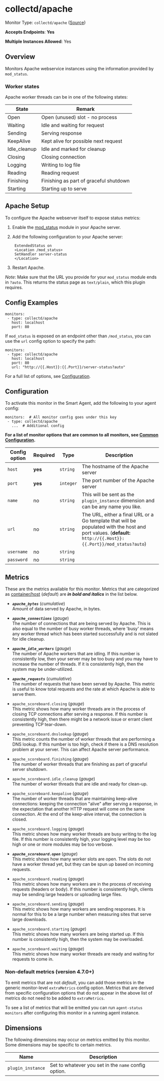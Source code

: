 <!--- GENERATED BY gomplate from scripts/docs/templates/monitor-page.md.tmpl --->

# collectd/apache

Monitor Type: `collectd/apache` ([Source](https://github.com/signalfx/signalfx-agent/tree/main/pkg/monitors/collectd/apache))

**Accepts Endpoints**: **Yes**

**Multiple Instances Allowed**: Yes

## Overview

Monitors Apache webservice instances using the information provided by
`mod_status`.

### Worker states
Apache worker threads can be in one of the following states:

| State        | Remark                                  |
|--------------|-----------------------------------------|
| Open         | Open (unused) slot - no process         |
| Waiting      | Idle and waiting for request            |
| Sending      | Serving response                        |
| KeepAlive    | Kept alive for possible next request    |
| Idle_cleanup | Idle and marked for cleanup             |
| Closing      | Closing connection                      |
| Logging      | Writing to log file                     |
| Reading      | Reading request                         |
| Finishing    | Finishing as part of graceful shutdown  |
| Starting     | Starting up to serve                    |

<!--- SETUP --->
## Apache Setup
To configure the Apache webserver itself to expose status metrics:

1. Enable the <a target="_blank" href="http://httpd.apache.org/docs/2.4/mod/mod_status.html">mod_status</a> module in your Apache server.
2. Add the following configuration to your Apache server:

   ```
    ExtendedStatus on
    <Location /mod_status>
    SetHandler server-status
    </Location>
   ```
3. Restart Apache.

_Note_: Make sure that the URL you provide for your `mod_status` module
ends in `?auto`. This returns the status page as `text/plain`, which this
plugin requires.

<!--- SETUP --->
## Config Examples

```
monitors:
 - type: collectd/apache
   host: localhost
   port: 80
```

If `mod_status` is exposed on an endpoint other than `/mod_status`, you can
use the `url` config option to specify the path:

```
monitors:
 - type: collectd/apache
   host: localhost
   port: 80
   url: "http://{{.Host}}:{{.Port}}/server-status?auto"
```

For a full list of options, see [Configuration](#configuration).


## Configuration

To activate this monitor in the Smart Agent, add the following to your
agent config:

```
monitors:  # All monitor config goes under this key
 - type: collectd/apache
   ...  # Additional config
```

**For a list of monitor options that are common to all monitors, see [Common
Configuration](../monitor-config.md#common-configuration).**


| Config option | Required | Type | Description |
| --- | --- | --- | --- |
| `host` | **yes** | `string` | The hostname of the Apache server |
| `port` | **yes** | `integer` | The port number of the Apache server |
| `name` | no | `string` | This will be sent as the `plugin_instance` dimension and can be any name you like. |
| `url` | no | `string` | The URL, either a final URL or a Go template that will be populated with the host and port values. (**default:** `http://{{.Host}}:{{.Port}}/mod_status?auto`) |
| `username` | no | `string` |  |
| `password` | no | `string` |  |


## Metrics

These are the metrics available for this monitor.
Metrics that are categorized as
[container/host](https://docs.splunk.com/Observability/admin/subscription-usage/monitor-imm-billing-usage.html#about-custom-bundled-and-high-resolution-metrics)
(*default*) are ***in bold and italics*** in the list below.


 - ***`apache_bytes`*** (*cumulative*)<br>    Amount of data served by Apache, in bytes.
 - ***`apache_connections`*** (*gauge*)<br>    The number of connections that are being served by Apache.  This is also equal to the number of busy worker threads, where 'busy' means any worker thread which has been started successfully and is not slated for idle cleanup.

 - ***`apache_idle_workers`*** (*gauge*)<br>    The number of Apache workers that are idling. If this number is consistently low, then your server may be too busy and you may have to increase the number of threads.  If it is consistently high, then the system may be under-utilized.

 - ***`apache_requests`*** (*cumulative*)<br>    The number of requests that have been served by Apache. This metric is useful to know total requests and the rate at which Apache is able to serve them.

 - `apache_scoreboard.closing` (*gauge*)<br>    This metric shows how many worker threads are in the process of closing TCP connections after serving a response. If this number is consistently high, then there might be a network issue or errant client preventing TCP tear-down.

 - `apache_scoreboard.dnslookup` (*gauge*)<br>    This metric counts the number of worker threads that are performing a DNS lookup. If this number is too high, check if there is a DNS resolution problem at your server. This can affect Apache server performance.

 - `apache_scoreboard.finishing` (*gauge*)<br>    The number of worker threads that are finishing as part of graceful server shutdown.
 - `apache_scoreboard.idle_cleanup` (*gauge*)<br>    The number of worker threads that are idle and ready for clean-up.
 - `apache_scoreboard.keepalive` (*gauge*)<br>    The number of worker threads that are maintaining keep-alive connections: keeping the connection "alive" after serving a response, in the expectation that another HTTP request will come on the same connection. At the end of the keep-alive interval, the connection is closed.

 - `apache_scoreboard.logging` (*gauge*)<br>    This metric shows how many worker threads are busy writing to the log file.  If this number is consistently high, your logging level may be too high or one or more modules may be too verbose.

 - ***`apache_scoreboard.open`*** (*gauge*)<br>    This metric shows how many worker slots are open.  The slots do not have a worker thread yet, but they can be spun up based on incoming requests.

 - `apache_scoreboard.reading` (*gauge*)<br>    This metric shows how many workers are in the process of receiving requests (headers or body).  If this number is consistently high, clients may be sending large headers or uploading large files.

 - `apache_scoreboard.sending` (*gauge*)<br>    This metric shows how many workers are sending responses.  It is normal for this to be a large number when measuring sites that serve large downloads.

 - `apache_scoreboard.starting` (*gauge*)<br>    This metric shows how many workers are being started up.  If this number is consistently high, then the system may be overloaded.

 - `apache_scoreboard.waiting` (*gauge*)<br>    This metric shows how many worker threads are ready and waiting for requests to come in.

### Non-default metrics (version 4.7.0+)

To emit metrics that are not _default_, you can add those metrics in the
generic monitor-level `extraMetrics` config option.  Metrics that are derived
from specific configuration options that do not appear in the above list of
metrics do not need to be added to `extraMetrics`.

To see a list of metrics that will be emitted you can run `agent-status
monitors` after configuring this monitor in a running agent instance.

## Dimensions

The following dimensions may occur on metrics emitted by this monitor.  Some
dimensions may be specific to certain metrics.

| Name | Description |
| ---  | ---         |
| `plugin_instance` | Set to whatever you set in the `name` config option. |



